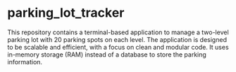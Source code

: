 # parking_lot_tracker
This repository contains a terminal-based application to manage a two-level parking lot with 20 parking spots on each level. The application is designed to be scalable and efficient, with a focus on clean and modular code. It uses in-memory storage (RAM) instead of a database to store the parking information.

